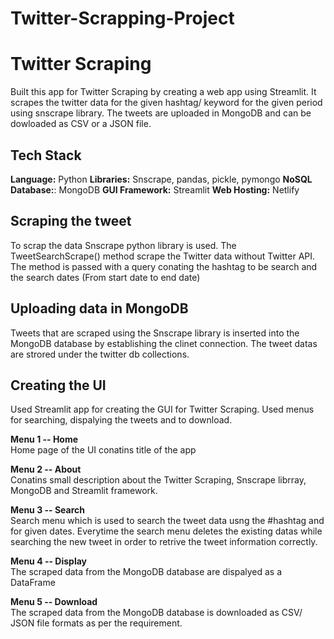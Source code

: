# Twitter-Scrapping-Project

# Twitter Scraping 

Built this app for Twitter Scraping by creating a web app using Streamlit. It scrapes the twitter data for the given hashtag/ keyword for the given period using snscrape library. The tweets are uploaded in MongoDB and can be dowloaded as CSV or a JSON file.

## Tech Stack

**Language:** Python
**Libraries:** Snscrape, pandas, pickle, pymongo
**NoSQL Database:**: MongoDB
**GUI Framework:** Streamlit
**Web Hosting:** Netlify

## Scraping the tweet

To scrap the data Snscrape python library is used. The TweetSearchScrape() method scrape the Twitter data without Twitter API. The method is passed with a query conating the hashtag to be search and the search dates (From start date to end date)
## Uploading data in MongoDB

Tweets that are scraped using the Snscrape library is inserted into the MongoDB database by establishing the clinet connection. The tweet datas are strored under the twitter db collections.
## Creating the UI

Used Streamlit app for creating the GUI for Twitter Scraping. Used menus for searching, dispalying the tweets and to download. 

**Menu 1 -- Home**  
Home page of the UI conatins title of the app

**Menu 2 -- About**  
Conatins small description about the Twitter Scraping, Snscrape librray, MongoDB and Streamlit framework.

**Menu 3 -- Search**  
Search menu which is used to search the tweet data usng the #hashtag and for given dates. Everytime the search menu deletes the existing datas while searching the new tweet in order to retrive the tweet information correctly.

**Menu 4 -- Display**  
The scraped data from the MongoDB database are dispalyed as a DataFrame

**Menu 5 -- Download**  
The scraped data from the MongoDB database is downloaded as CSV/ JSON file formats as per the requirement. 

